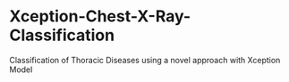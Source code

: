 # Xception-Chest-X-Ray-Classification
Classification of Thoracic Diseases using a novel approach with Xception Model
